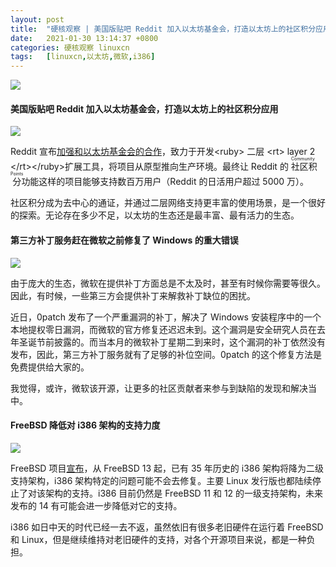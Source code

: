 ```yaml
---
layout: post
title:	"硬核观察 | 美国版贴吧 Reddit 加入以太坊基金会，打造以太坊上的社区积分应用"
date:	2021-01-30 13:14:37 +0800 
categories:	硬核观察 linuxcn 
tags:	[linuxcn,以太坊,微软,i386]
---
```



![](/Asserts/Images//attachment/album/202101/30/131412io1auv5uz622vu52.jpg)


#### 美国版贴吧 Reddit 加入以太坊基金会，打造以太坊上的社区积分应用


![](/Asserts/Images//attachment/album/202101/30/130657byxnt12jrtn0n0a7.jpg)


Reddit 宣布[加强和以太坊基金会的合作](https://www.coindesk.com/reddit-joins-with-ethereum-foundation-to-build-scaling-tools "https://www.coindesk.com/reddit-joins-with-ethereum-foundation-to-build-scaling-tools")，致力于开发<ruby> 二层 <rt>  layer 2 </rt></ruby>扩展工具，将项目从原型推向生产环境。最终让 Reddit 的<ruby> 社区积分 <rt>  Community Points </rt></ruby>功能这样的项目能够支持数百万用户（Reddit 的日活用户超过 5000 万）。


社区积分成为去中心的通证，并通过二层网络支持更丰富的使用场景，是一个很好的探索。无论存在多少不足，以太坊的生态还是最丰富、最有活力的生态。


#### 第三方补丁服务赶在微软之前修复了 Windows 的重大错误


![](/Asserts/Images//attachment/album/202101/30/130746xvmfy8fmkvv0m86y.jpg)


由于庞大的生态，微软在提供补丁方面总是不太及时，甚至有时候你需要等很久。因此，有时候，一些第三方会提供补丁来解救补丁缺位的困扰。


近日，0patch 发布了一个严重漏洞的补丁，解决了 Windows 安装程序中的一个本地提权零日漏洞，而微软的官方修复还迟迟未到。这个漏洞是安全研究人员在去年圣诞节前披露的。而当本月的微软补丁星期二到来时，这个漏洞的补丁依然没有发布，因此，第三方补丁服务就有了足够的补位空间。0patch 的这个修复方法是免费提供给大家的。


我觉得，或许，微软该开源，让更多的社区贡献者来参与到缺陷的发现和解决当中。


#### FreeBSD 降低对 i386 架构的支持力度


![](/Asserts/Images//attachment/album/202101/30/131138igi4nt6cao68ttdt.jpg)


FreeBSD 项目[宣布](https://lists.freebsd.org/pipermail/freebsd-announce/2021-January/002006.html "https://lists.freebsd.org/pipermail/freebsd-announce/2021-January/002006.html")，从 FreeBSD 13 起，已有 35 年历史的 i386 架构将降为二级支持架构，i386 架构特定的问题可能不会去修复。主要 Linux 发行版也都陆续停止了对该架构的支持。i386 目前仍然是 FreeBSD 11 和 12 的一级支持架构，未来发布的 14 有可能会进一步降低对它的支持。


i386 如日中天的时代已经一去不返，虽然依旧有很多老旧硬件在运行着 FreeBSD 和 Linux，但是继续维持对老旧硬件的支持，对各个开源项目来说，都是一种负担。
